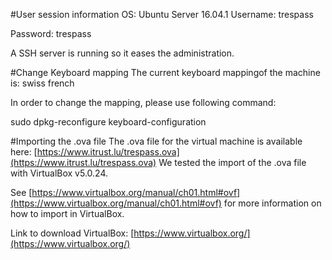#User session information
OS: Ubuntu Server 16.04.1
Username: trespass

Password: trespass

A SSH server is running so it eases the administration.

#Change Keyboard mapping
The current keyboard mappingof the machine is: swiss french

In order to change the mapping, please use following command:

sudo dpkg-reconfigure keyboard-configuration

#Importing the .ova file
The .ova file for the virtual machine is available here: [https://www.itrust.lu/trespass.ova](https://www.itrust.lu/trespass.ova)
We tested the import of the .ova file with VirtualBox v5.0.24.

See [https://www.virtualbox.org/manual/ch01.html#ovf](https://www.virtualbox.org/manual/ch01.html#ovf) for more information on how to import in VirtualBox.

Link to download VirtualBox: [https://www.virtualbox.org/](https://www.virtualbox.org/)
